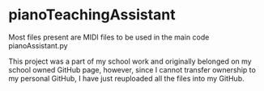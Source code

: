 # pianoTeachingAssistant
Most files present are MIDI files to be used in the main code pianoAssistant.py

This project was a part of my school work and originally belonged on my school owned GitHub page, however, since I cannot transfer ownership to my personal GitHub, I have just reuploaded all the files into my GitHub.